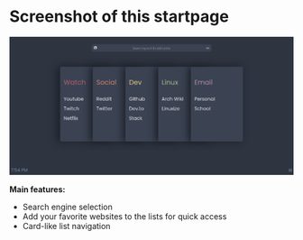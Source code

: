 # Screenshot of this startpage

![Screenshot](screenshot.png)

__Main features:__
- Search engine selection
- Add your favorite websites to the lists for quick access
- Card-like list navigation
